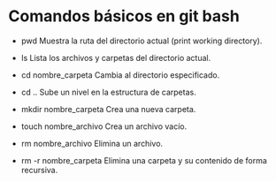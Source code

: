 # Comandos básicos en git bash 

- pwd
Muestra la ruta del directorio actual (print working directory).

- ls
Lista los archivos y carpetas del directorio actual.

- cd nombre_carpeta
Cambia al directorio especificado.

- cd ..
Sube un nivel en la estructura de carpetas.

- mkdir nombre_carpeta
Crea una nueva carpeta.

- touch nombre_archivo
Crea un archivo vacío.

- rm nombre_archivo
Elimina un archivo.

- rm -r nombre_carpeta
Elimina una carpeta y su contenido de forma recursiva.

